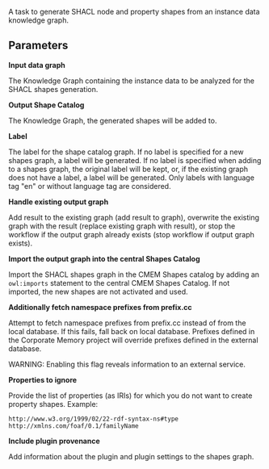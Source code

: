 A task to generate SHACL node and property shapes from an instance data knowledge graph.
    
## Parameters

**<a id="parameter_doc_data_graph_iri">Input data graph</a>**

The Knowledge Graph containing the instance data to be analyzed for the SHACL shapes generation.

**<a id="parameter_doc_shapes_graph_iri">Output Shape Catalog</a>**

The Knowledge Graph, the generated shapes will be added to.

**<a id="label">Label</a>**

The label for the shape catalog graph. If no label is specified for a new shapes graph, a label will be generated. If
no label is specified when adding to a shapes graph, the original label will be kept, or, if the existing graph does not have
a label, a label will be generated. Only labels with language tag "en" or without language tag are considered.

**<a id="parameter_doc_existing_graph">Handle existing output graph</a>**

Add result to the existing graph (add result to graph), overwrite the existing graph with the result (replace existing
graph with result), or stop the workflow if the output graph already exists (stop workflow if output graph exists).

**<a id="parameter_doc_import_shapes">Import the output graph into the central Shapes Catalog</a>**

Import the SHACL shapes graph in the CMEM Shapes catalog by adding an `owl:imports` statement to the central CMEM Shapes Catalog.
If not imported, the new shapes are not activated and used.

**<a id="parameter_doc_prefix_cc">Additionally fetch namespace prefixes from prefix.cc</a>**

Attempt to fetch namespace prefixes from prefix.cc instead of  from the local database.
If this fails, fall back on local database.
Prefixes defined in the Corporate Memory project will override prefixes defined in the external database.
            
WARNING: Enabling this flag reveals information to an external service.

**<a id="parameter_doc_ignore_properties">Properties to ignore</a>**

Provide the list of properties (as IRIs) for which you do not want to create property shapes.
Example:
```
http://www.w3.org/1999/02/22-rdf-syntax-ns#type
http://xmlns.com/foaf/0.1/familyName
```

**<a id="parameter_doc_plugin_provenance">Include plugin provenance</a>**

Add information about the plugin and plugin settings to the shapes graph.
